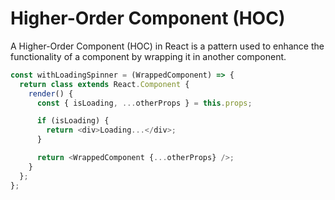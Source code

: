 # Higher-Order Component (HOC) 
A Higher-Order Component (HOC) in React is a pattern used to enhance the functionality of a component by wrapping it in another component.

```js
const withLoadingSpinner = (WrappedComponent) => {
  return class extends React.Component {
    render() {
      const { isLoading, ...otherProps } = this.props;

      if (isLoading) {
        return <div>Loading...</div>;
      }

      return <WrappedComponent {...otherProps} />;
    }
  };
};
```


